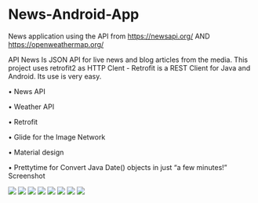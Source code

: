 # News-Android-App
News application using the API from https://newsapi.org/ AND https://openweathermap.org/

API News Is JSON API for live news and blog articles from the media. This project uses retrofit2 as HTTP Clent - Retrofit is a REST Client for Java and Android. Its use is very easy.

• News API

• Weather API

• Retrofit

• Glide for the Image Network

• Material design

• Prettytime for Convert Java Date() objects in just “a few minutes!”
Screenshot

<img src="https://github.com/hoangnv1997/News-Android-App/blob/master/Screenshot-NewsApp_1.PNG">
<img src="https://github.com/hoangnv1997/News-Android-App/blob/master/Screenshot-NewsApp_2.PNG">
<img src="https://github.com/hoangnv1997/News-Android-App/blob/master/Screenshot-NewsApp_3.PNG">
<img src="https://github.com/hoangnv1997/News-Android-App/blob/master/Screenshot-NewsApp_4.PNG">
<img src="https://github.com/hoangnv1997/News-Android-App/blob/master/Screenshot-NewsApp_5.PNG">
<img src="https://github.com/hoangnv1997/News-Android-App/blob/master/Screenshot-NewsApp_6.PNG">
<img src="https://github.com/hoangnv1997/News-Android-App/blob/master/Screenshot-NewsApp_7.PNG">
<img src="https://github.com/hoangnv1997/News-Android-App/blob/master/Screenshot-NewsApp_8.PNG">
